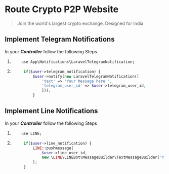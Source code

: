 # Route Crypto P2P Website
> Join the world's largest crypto exchange. Designed for India

## Implement Telegram Notifications
In your ***Controller*** follow the following Steps
1. `    use App\Notifications\LaravelTelegramNotification;`
2. ``` php 
        if($user->telegram_notification) {
            $user->notify(new LaravelTelegramNotification([
                'text' => "Your Message here ",
                'telegram_user_id' => $user->telegram_user_id,
                ]));
            }

## Implement Line Notifications
In your ***Controller*** follow the following Steps
1. `    use LINE;`
2. ``` php 
        if($user->line_notification) {
            LINE::pushmessage(
                $user->line_user_id,
                new \LINE\LINEBot\MessageBuilder\TextMessageBuilder('Your Message here.')
            );
        }
